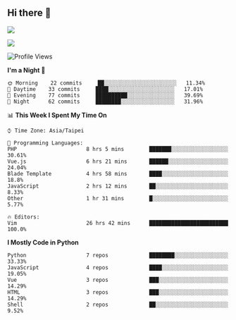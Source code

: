 ## Hi there 👋

![](https://github-readme-stats.vercel.app/api?username=CSY54&theme=nord&show_icons=true)

![](https://github-readme-stats.vercel.app/api/top-langs/?username=CSY54&theme=nord&layout=compact&card_width=445)

<!--START_SECTION:waka-->
![Profile Views](http://img.shields.io/badge/Profile%20Views-0-blue)

**I'm a Night 🦉** 

```text
🌞 Morning    22 commits     ██░░░░░░░░░░░░░░░░░░░░░░░   11.34% 
🌆 Daytime    33 commits     ████░░░░░░░░░░░░░░░░░░░░░   17.01% 
🌃 Evening    77 commits     ██████████░░░░░░░░░░░░░░░   39.69% 
🌙 Night      62 commits     ████████░░░░░░░░░░░░░░░░░   31.96%

```


📊 **This Week I Spent My Time On** 

```text
⌚︎ Time Zone: Asia/Taipei

💬 Programming Languages: 
PHP                      8 hrs 5 mins        ███████░░░░░░░░░░░░░░░░░░   30.61% 
Vue.js                   6 hrs 21 mins       ██████░░░░░░░░░░░░░░░░░░░   24.04% 
Blade Template           4 hrs 58 mins       ████░░░░░░░░░░░░░░░░░░░░░   18.8% 
JavaScript               2 hrs 12 mins       ██░░░░░░░░░░░░░░░░░░░░░░░   8.33% 
Other                    1 hr 31 mins        █░░░░░░░░░░░░░░░░░░░░░░░░   5.77%

🔥 Editors: 
Vim                      26 hrs 42 mins      █████████████████████████   100.0%

```

**I Mostly Code in Python** 

```text
Python                   7 repos             ████████░░░░░░░░░░░░░░░░░   33.33% 
JavaScript               4 repos             ████░░░░░░░░░░░░░░░░░░░░░   19.05% 
Vue                      3 repos             ███░░░░░░░░░░░░░░░░░░░░░░   14.29% 
HTML                     3 repos             ███░░░░░░░░░░░░░░░░░░░░░░   14.29% 
Shell                    2 repos             ██░░░░░░░░░░░░░░░░░░░░░░░   9.52%

```



<!--END_SECTION:waka-->

<!--
**CSY54/CSY54** is a ✨ _special_ ✨ repository because its `README.md` (this file) appears on your GitHub profile.

Here are some ideas to get you started:

- 🔭 I’m currently working on ...
- 🌱 I’m currently learning ...
- 👯 I’m looking to collaborate on ...
- 🤔 I’m looking for help with ...
- 💬 Ask me about ...
- 📫 How to reach me: ...
- 😄 Pronouns: ...
- ⚡ Fun fact: ...
-->
